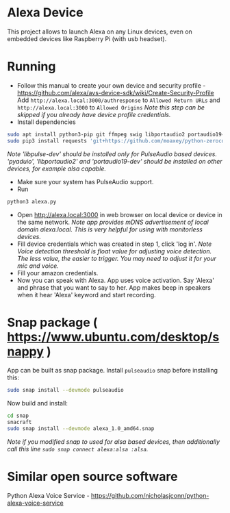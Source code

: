 # Alexa Device
This project allows to launch Alexa on any Linux devices, even on embedded devices like Raspberry Pi (with usb headset).

# Running
* Follow this manual to create your own device and security profile - https://github.com/alexa/avs-device-sdk/wiki/Create-Security-Profile  
Add `http://alexa.local:3000/authresponse` to `Allowed Return URLs` and `http://alexa.local:3000` to `Allowed Origins`
_Note this step can be skipped if you already have device profile credentials._
* Install dependencies
```bash
sudo apt install python3-pip git ffmpeg swig libportaudio2 portaudio19-dev libpulse-dev
sudo pip3 install requests 'git+https://github.com/moaxey/python-zeroconf' pocketsphinx pyaudio
```
_Note 'libpulse-dev' should be installed only for PulseAudio based devices. 'pyaduio', 'libportaudio2' and 'portaudio19-dev' should be installed on other devices, for example alsa capable._
* Make sure your system has PulseAudio support.
* Run
```bash
python3 alexa.py
```
* Open http://alexa.local:3000 in web browser on local device or device in the same network.
_Note app provides mDNS advertisement of local domain alexa.local. This is very helpful for using with monitorless devices._
* Fill device credentials which was created in step 1, click 'log in'.
_Note Voice detection threshold is float value for adjusting voice detection. The less value, the easier to trigger. You may need to adjust it for your mic and voice._
* Fill your amazon credentials.
* Now you can speak with Alexa. App uses voice activation. Say 'Alexa' and phrase that you want to say to her. App makes beep in speakers when it hear 'Alexa' keyword and start recording.

# Snap package ( https://www.ubuntu.com/desktop/snappy )
App can be built as snap package.
Install `pulseaudio` snap before installing this:
```bash
sudo snap install --devmode pulseaudio
```
Now build and install:
```bash
cd snap
snacraft
sudo snap install --devmode alexa_1.0_amd64.snap
```
_Note if you modified snap to used for alsa based devices, then additionally call this line `sudo snap connect alexa:alsa :alsa`._

# Similar open source software
Python Alexa Voice Service - https://github.com/nicholasjconn/python-alexa-voice-service  

